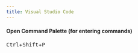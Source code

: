 ```yaml
---
title: Visual Studio Code
---
```


#### Open Command Palette (for entering commands)
<kbd>Ctrl</kbd>+<kbd>Shift</kbd>+<kbd>P</kbd>
